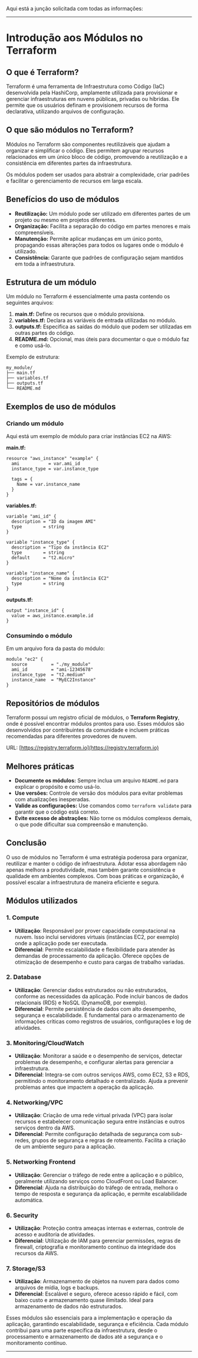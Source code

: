 Aqui está a junção solicitada com todas as informações:

---

# Introdução aos Módulos no Terraform

## O que é Terraform?
Terraform é uma ferramenta de Infraestrutura como Código (IaC) desenvolvida pela HashiCorp, amplamente utilizada para provisionar e gerenciar infraestruturas em nuvens públicas, privadas ou híbridas. Ele permite que os usuários definam e provisionem recursos de forma declarativa, utilizando arquivos de configuração.

## O que são módulos no Terraform?
Módulos no Terraform são componentes reutilizáveis que ajudam a organizar e simplificar o código. Eles permitem agrupar recursos relacionados em um único bloco de código, promovendo a reutilização e a consistência em diferentes partes da infraestrutura.

Os módulos podem ser usados para abstrair a complexidade, criar padrões e facilitar o gerenciamento de recursos em larga escala.

## Benefícios do uso de módulos
- **Reutilização:** Um módulo pode ser utilizado em diferentes partes de um projeto ou mesmo em projetos diferentes.
- **Organização:** Facilita a separação do código em partes menores e mais compreensíveis.
- **Manutenção:** Permite aplicar mudanças em um único ponto, propagando essas alterações para todos os lugares onde o módulo é utilizado.
- **Consistência:** Garante que padrões de configuração sejam mantidos em toda a infraestrutura.

## Estrutura de um módulo
Um módulo no Terraform é essencialmente uma pasta contendo os seguintes arquivos:

1. **main.tf:** Define os recursos que o módulo provisiona.
2. **variables.tf:** Declara as variáveis de entrada utilizadas no módulo.
3. **outputs.tf:** Especifica as saídas do módulo que podem ser utilizadas em outras partes do código.
4. **README.md:** Opcional, mas úteis para documentar o que o módulo faz e como usá-lo.

Exemplo de estrutura:
```
my_module/
├── main.tf
├── variables.tf
├── outputs.tf
└── README.md
```

## Exemplos de uso de módulos

### Criando um módulo
Aqui está um exemplo de módulo para criar instâncias EC2 na AWS:

**main.tf:**
```hcl
resource "aws_instance" "example" {
  ami           = var.ami_id
  instance_type = var.instance_type

  tags = {
    Name = var.instance_name
  }
}
```

**variables.tf:**
```hcl
variable "ami_id" {
  description = "ID da imagem AMI"
  type        = string
}

variable "instance_type" {
  description = "Tipo da instância EC2"
  type        = string
  default     = "t2.micro"
}

variable "instance_name" {
  description = "Nome da instância EC2"
  type        = string
}
```

**outputs.tf:**
```hcl
output "instance_id" {
  value = aws_instance.example.id
}
```

### Consumindo o módulo
Em um arquivo fora da pasta do módulo:

```hcl
module "ec2" {
  source         = "./my_module"
  ami_id         = "ami-12345678"
  instance_type  = "t2.medium"
  instance_name  = "MyEC2Instance"
}
```

## Repositórios de módulos
Terraform possui um registro oficial de módulos, o **Terraform Registry**, onde é possível encontrar módulos prontos para uso. Esses módulos são desenvolvidos por contribuintes da comunidade e incluem práticas recomendadas para diferentes provedores de nuvem.

URL: [https://registry.terraform.io](https://registry.terraform.io)

## Melhores práticas
- **Documente os módulos:** Sempre inclua um arquivo `README.md` para explicar o propósito e como usá-lo.
- **Use versões:** Controle de versão dos módulos para evitar problemas com atualizações inesperadas.
- **Valide as configurações:** Use comandos como `terraform validate` para garantir que o código está correto.
- **Evite excesso de abstrações:** Não torne os módulos complexos demais, o que pode dificultar sua compreensão e manutenção.

## Conclusão
O uso de módulos no Terraform é uma estratégia poderosa para organizar, reutilizar e manter o código de infraestrutura. Adotar essa abordagem não apenas melhora a produtividade, mas também garante consistência e qualidade em ambientes complexos. Com boas práticas e organização, é possível escalar a infraestrutura de maneira eficiente e segura.

## Módulos utilizados 

### 1. **Compute**
- **Utilização**: Responsável por prover capacidade computacional na nuvem. Isso inclui servidores virtuais (instâncias EC2, por exemplo) onde a aplicação pode ser executada.
- **Diferencial**: Permite escalabilidade e flexibilidade para atender às demandas de processamento da aplicação. Oferece opções de otimização de desempenho e custo para cargas de trabalho variadas.

### 2. **Database**
- **Utilização**: Gerenciar dados estruturados ou não estruturados, conforme as necessidades da aplicação. Pode incluir bancos de dados relacionais (RDS) e NoSQL (DynamoDB, por exemplo).
- **Diferencial**: Permite persistência de dados com alto desempenho, segurança e escalabilidade. É fundamental para o armazenamento de informações críticas como registros de usuários, configurações e log de atividades.

### 3. **Monitoring/CloudWatch**
- **Utilização**: Monitorar a saúde e o desempenho de serviços, detectar problemas de desempenho, e configurar alertas para gerenciar a infraestrutura.
- **Diferencial**: Integra-se com outros serviços AWS, como EC2, S3 e RDS, permitindo o monitoramento detalhado e centralizado. Ajuda a prevenir problemas antes que impactem a operação da aplicação.

### 4. **Networking/VPC**
- **Utilização**: Criação de uma rede virtual privada (VPC) para isolar recursos e estabelecer comunicação segura entre instâncias e outros serviços dentro da AWS.
- **Diferencial**: Permite configuração detalhada de segurança com sub-redes, grupos de segurança e regras de roteamento. Facilita a criação de um ambiente seguro para a aplicação.

### 5. **Networking Frontend**
- **Utilização**: Gerenciar o tráfego de rede entre a aplicação e o público, geralmente utilizando serviços como CloudFront ou Load Balancer.
- **Diferencial**: Ajuda na distribuição do tráfego de entrada, melhora o tempo de resposta e segurança da aplicação, e permite escalabilidade automática.

### 6. **Security**
- **Utilização**: Proteção contra ameaças internas e externas, controle de acesso e auditoria de atividades.
- **Diferencial**: Utilização de IAM para gerenciar permissões, regras de firewall, criptografia e monitoramento contínuo da integridade dos recursos da AWS.

### 7. **Storage/S3**
- **Utilização**: Armazenamento de objetos na nuvem para dados como arquivos de mídia, logs e backups.
- **Diferencial**: Escalável e seguro, oferece acesso rápido e fácil, com baixo custo e armazenamento quase ilimitado. Ideal para armazenamento de dados não estruturados.

Esses módulos são essenciais para a implementação e operação da aplicação, garantindo escalabilidade, segurança e eficiência. Cada módulo contribui para uma parte específica da infraestrutura, desde o processamento e armazenamento de dados até a segurança e o monitoramento contínuo.

---

